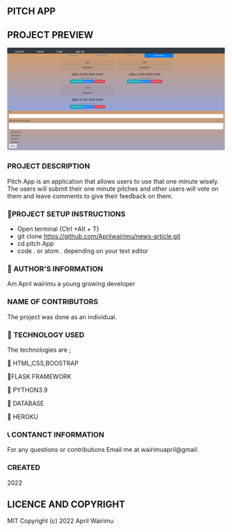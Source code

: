## PITCH APP

## PROJECT PREVIEW

![ PITCH APP](./app/static/images/pitch%20screenshot.png)


### PROJECT DESCRIPTION
Pitch App is an application that allows users to use that one minute wisely. 
The users will submit their one minute pitches and other users will vote on them and leave comments to give their feedback on them.


### :pushpin:PROJECT SETUP INSTRUCTIONS

- Open terminal {Ctrl +Alt + T}
- git clone https://github.com/Aprilwairimu/news-article.git
- cd pitch App
- code . or atom . depending on your text editor

### :information_desk_person: AUTHOR'S INFORMATION

Am April wairimu a young growing developer

### NAME OF CONTRIBUTORS

The project was done as an individual.


### :pushpin: TECHNOLOGY USED

The technologies are ;

:small_blue_diamond: HTML,CSS,BOOSTRAP

:small_blue_diamond:FLASK FRAMEWORK

:small_blue_diamond: PYTHON3.9

:small_blue_diamond: DATABASE

:small_blue_diamond: HEROKU

### :telephone_receiver: CONTANCT INFORMATION

For any questions or contributions Email me at wairimuapril@gmail.

### CREATED

2022

## LICENCE AND COPYRIGHT

MIT Copyright (c) 2022 April Wairimu
